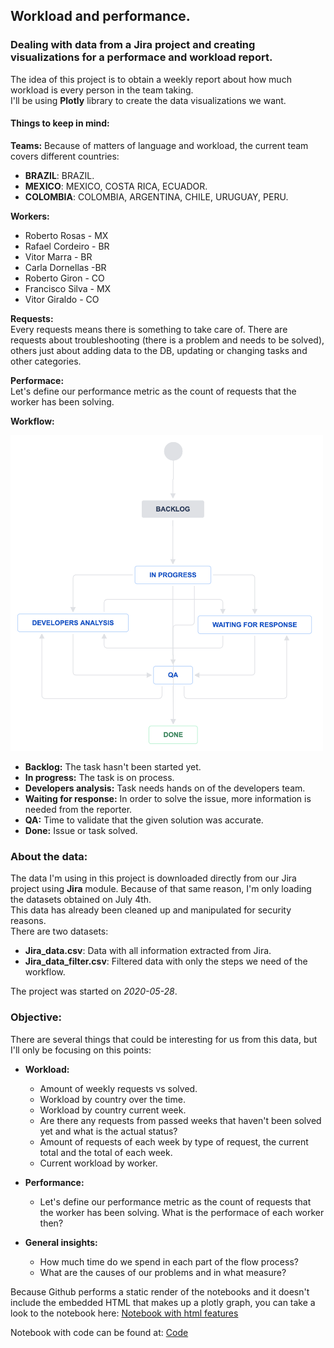 ## Workload and performance.

### Dealing with data from a Jira project and creating visualizations for a performace and workload report.
The idea of this project is to obtain a weekly report about how much workload is every person in the team taking.  
I'll be using **Plotly** library to create the data visualizations we want.

#### Things to keep in mind:
**Teams:**
Because of matters of language and workload, the current team covers different countries:
* **BRAZIL**: BRAZIL.
* **MEXICO**: MEXICO, COSTA RICA, ECUADOR.
* **COLOMBIA**: COLOMBIA, ARGENTINA, CHILE, URUGUAY, PERU.  

**Workers:**
* Roberto Rosas - MX
* Rafael Cordeiro - BR
* Vitor Marra - BR
* Carla Dornellas -BR
* Roberto Giron - CO
* Francisco Silva - MX
* Vitor Giraldo - CO

**Requests:**  
Every requests means there is something to take care of. There are requests about troubleshooting (there is a problem and needs to be solved), others just about adding data to the DB, updating or changing tasks and other categories.  

**Performace:**  
Let's define our performance metric as the count of requests that the worker has been solving.

**Workflow:**  
<div>
<img src="img/Workflow.png" width="500"/>
</div>

* **Backlog:** The task hasn't been started yet.
* **In progress:** The task is on process.
* **Developers analysis:** Task needs hands on of the developers team.
* **Waiting for response:** In order to solve the issue, more information is needed from the reporter.
* **QA:** Time to validate that the given solution was accurate.
* **Done:** Issue or task solved.

### About the data:
The data I'm using in this project is downloaded directly from our Jira project using **Jira** module. Because of that same reason, I'm only loading the datasets obtained on July 4th.   
This data has already been cleaned up and manipulated for security reasons.  
There are two datasets:
* **Jira_data.csv**: Data with all information extracted from Jira.
* **Jira_data_filter.csv**: Filtered data with only the steps we need of the workflow.

The project was started on *2020-05-28*.

### Objective:

There are several things that could be interesting for us from this data, but I'll only be focusing on this points:
* **Workload:**
    * Amount of weekly requests vs solved.
    * Workload by country over the time.
    * Workload by country current week.
    * Are there any requests from passed weeks that haven't been solved yet and what is the actual status?
    * Amount of requests of each week by type of request, the current total and the total of each week.
    * Current workload by worker.  
    
* **Performance:**   
    * Let's define our performance metric as the count of requests that the worker has been solving. What is the performace of each worker then?
* **General insights:**    
    * How much time do we spend in each part of the flow process?
    * What are the causes of our problems and in what measure?

Because Github performs a static render of the notebooks and it doesn't include the embedded HTML that makes up a plotly graph, you can take a look to the notebook here: 
[Notebook with html features](https://nbviewer.jupyter.org/github/Eligoze75/Performance-Workload/blob/master/src/Performace%26workload.ipynb)  

Notebook with code can be found at:
[Code](src/Performace&workload.ipynb)

